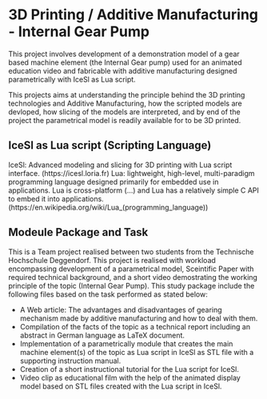 <h1>3D Printing / Additive Manufacturing - Internal Gear Pump </h1>
<p>  
This project involves development of a demonstration model of a gear based machine element (the Internal Gear pump) used for an animated education video and fabricable with additive manufacturing designed parametrically with IceSl as Lua script.

This projects aims at understanding the principle behind the 3D printing technologies and Additive Manufacturing, how the scripted models are devloped, how slicing of the models are interpreted, and by end of the project the parametrical model is readily available for to be 3D printed.  
</p>
<h2>IceSl as Lua script (Scripting Language)</h2>
<p>
IceSl: Advanced modeling and slicing for 3D printing with Lua script interface. (https://icesl.loria.fr)
Lua: lightweight, high-level, multi-paradigm programming language designed primarily for embedded use in applications. Lua is cross-platform (…) and Lua has a relatively simple C API to embed it into applications. (https://en.wikipedia.org/wiki/Lua_(programming_language))
</p>

<h2> Modeule Package and Task </h2>
This is a Team project realised between two students from the Technische Hochschule Deggendorf. This project is realised with workload encompassing development of a parametrical model, Sceintific Paper with required technical background, and a short video demostrating the working principle of the topic (Internal Gear Pump). 
This study package include the following files based on the task performed as stated below:
<ul>
<li> A Web article: The advantages and disadvantages of gearing mechanism made by additive manufacturing and how to deal with them. </li>
<li> Compilation of the facts of the topic as a technical report including an abstract in German language as LaTeX document. </li>
<li> Implementation of a parametrically module that creates the main machine element(s) of the topic as Lua script in IceSl as STL file with a supporting instruction manual. </li>
<li> Creation of a short instructional tutorial for the Lua script for IceSl. </li>
<li> Video clip as educational film with the help of the animated display model based on STL files created with the Lua script in IceSl. </li>
</u1>
